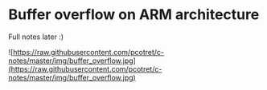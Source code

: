 # Buffer overflow on ARM architecture
Full notes later :)

![https://raw.githubusercontent.com/pcotret/c-notes/master/img/buffer_overflow.jpg](https://raw.githubusercontent.com/pcotret/c-notes/master/img/buffer_overflow.jpg)
